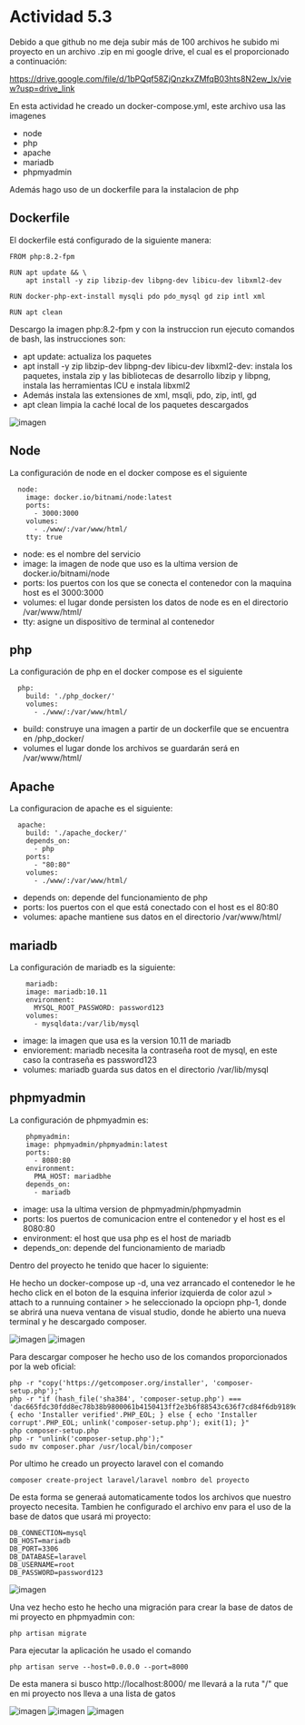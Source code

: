 # Actividad 5.3

Debido a que github no me deja subir más de 100 archivos he subido mi proyecto en un archivo .zip en mi google drive, el cual es el proporcionado a continuación: 

https://drive.google.com/file/d/1bPQqf58ZjQnzkxZMfqB03hts8N2ew_lx/view?usp=drive_link

En esta actividad he creado un docker-compose.yml, este archivo usa las imagenes
- node
- php
- apache
- mariadb
- phpmyadmin

Además hago uso de un dockerfile para la instalacion de php

## Dockerfile
El dockerfile está configurado de la siguiente manera:  
```
FROM php:8.2-fpm

RUN apt update && \
    apt install -y zip libzip-dev libpng-dev libicu-dev libxml2-dev

RUN docker-php-ext-install mysqli pdo pdo_mysql gd zip intl xml

RUN apt clean
```
Descargo la imagen php:8.2-fpm y con la instruccion run ejecuto comandos de bash, las instrucciones son:
- apt update: actualiza los paquetes
- apt install -y zip libzip-dev libpng-dev libicu-dev libxml2-dev: instala los paquetes, instala zip y las bibliotecas de desarrollo libzip y libpng, instala las herramientas ICU e instala libxml2
- Además instala las extensiones de xml, msqli, pdo, zip, intl, gd
- apt clean limpia la caché local de los paquetes descargados


![imagen](./img/1.png)


## Node
La configuración de node en el docker compose es el siguiente
```
  node:
    image: docker.io/bitnami/node:latest
    ports:
      - 3000:3000
    volumes:
      - ./www/:/var/www/html/
    tty: true
```

- node: es el nombre del servicio
- image: la imagen de node que uso es la ultima version de docker.io/bitnami/node
- ports: los puertos con los que se conecta el contenedor con la maquina host es el 3000:3000
- volumes: el lugar donde persisten los datos de node es en el directorio /var/www/html/
- tty: asigne un dispositivo de terminal al contenedor

## php
La configuración de php en el docker compose es el siguiente

```
  php:
    build: './php_docker/'
    volumes:
      - ./www/:/var/www/html/
```
- build: construye una imagen a partir de un dockerfile que se encuentra en /php_docker/
- volumes el lugar donde los archivos se guardarán será en /var/www/html/

## Apache
La configuracion de apache es el siguiente:  

```
  apache:
    build: './apache_docker/'
    depends_on:
      - php
    ports:
      - "80:80"
    volumes:
      - ./www/:/var/www/html/   
```

- depends on: depende del funcionamiento de php
- ports: los puertos con el que está conectado con el host es el 80:80
- volumes: apache mantiene sus datos en el directorio /var/www/html/

## mariadb
La configuración de mariadb es la siguiente:  
```
    mariadb:
    image: mariadb:10.11
    environment:
      MYSQL_ROOT_PASSWORD: password123
    volumes:
      - mysqldata:/var/lib/mysql
```
- image: la imagen que usa es la version 10.11 de mariadb
- enviorement: mariadb necesita la contraseña root de mysql, en este caso la contraseña es password123
- volumes: mariadb guarda sus datos en el directorio /var/lib/mysql

## phpmyadmin
La configuración de phpmyadmin es:

```
    phpmyadmin:
    image: phpmyadmin/phpmyadmin:latest
    ports:
      - 8080:80
    environment:
      PMA_HOST: mariadbhe 
    depends_on:
      - mariadb
```

- image: usa la ultima version de phpmyadmin/phpmyadmin
- ports: los puertos de comunicacion entre el contenedor y el host es el 8080:80
- environment: el host que usa php es el host de mariadb
- depends_on: depende del funcionamiento de mariadb
  
Dentro del proyecto he tenido que hacer lo siguiente:

He hecho un docker-compose up -d, una vez arrancado el contenedor le he hecho click en el boton de la esquina inferior izquierda de color azul > attach to a runnuing container > he seleccionado la opciopn php-1, donde se abrirá una nueva ventana de visual studio, donde he abierto una nueva terminal y he descargado composer.

![imagen](./img/2.png)
![imagen](./img/1a.png)

Para descargar composer he hecho uso de los comandos proporcionados por la web oficial:  

```
php -r "copy('https://getcomposer.org/installer', 'composer-setup.php');"
php -r "if (hash_file('sha384', 'composer-setup.php') === 'dac665fdc30fdd8ec78b38b9800061b4150413ff2e3b6f88543c636f7cd84f6db9189d43a81e5503cda447da73c7e5b6') { echo 'Installer verified'.PHP_EOL; } else { echo 'Installer corrupt'.PHP_EOL; unlink('composer-setup.php'); exit(1); }"
php composer-setup.php
php -r "unlink('composer-setup.php');"
sudo mv composer.phar /usr/local/bin/composer
```
Por ultimo he creado un proyecto laravel con el comando 

```
composer create-project laravel/laravel nombro del proyecto
```

De esta forma se generaá automaticamente todos los archivos que nuestro proyecto necesita.
Tambien he configurado el archivo env para el uso de la base de datos que usará mi proyecto:  

```
DB_CONNECTION=mysql
DB_HOST=mariadb
DB_PORT=3306
DB_DATABASE=laravel
DB_USERNAME=root
DB_PASSWORD=password123
```

![imagen](./img/3.png)

Una vez hecho esto he hecho una migración para crear la base de datos de mi proyecto en phpmyadmin con:  

```
php artisan migrate
```

Para ejecutar la aplicación he usado el comando

```
php artisan serve --host=0.0.0.0 --port=8000
```

De esta manera si busco http://localhost:8000/ me llevará a la ruta "/" que en mi proyecto nos lleva a una lista de gatos


![imagen](./img/4.png)
![imagen](./img/5.png)
![imagen](./img/6.png)
